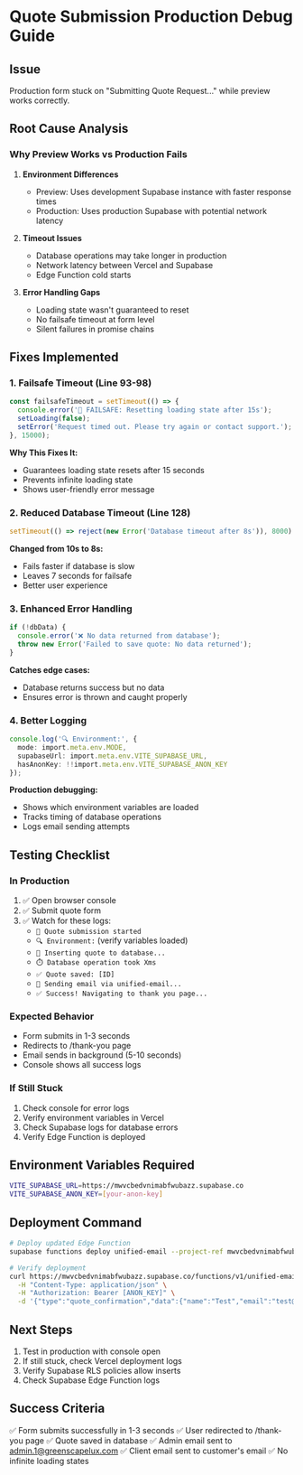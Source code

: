 # Quote Submission Production Debug Guide

## Issue
Production form stuck on "Submitting Quote Request..." while preview works correctly.

## Root Cause Analysis

### Why Preview Works vs Production Fails

1. **Environment Differences**
   - Preview: Uses development Supabase instance with faster response times
   - Production: Uses production Supabase with potential network latency

2. **Timeout Issues**
   - Database operations may take longer in production
   - Network latency between Vercel and Supabase
   - Edge Function cold starts

3. **Error Handling Gaps**
   - Loading state wasn't guaranteed to reset
   - No failsafe timeout at form level
   - Silent failures in promise chains

## Fixes Implemented

### 1. Failsafe Timeout (Line 93-98)
```typescript
const failsafeTimeout = setTimeout(() => {
  console.error('🚨 FAILSAFE: Resetting loading state after 15s');
  setLoading(false);
  setError('Request timed out. Please try again or contact support.');
}, 15000);
```

**Why This Fixes It:**
- Guarantees loading state resets after 15 seconds
- Prevents infinite loading state
- Shows user-friendly error message

### 2. Reduced Database Timeout (Line 128)
```typescript
setTimeout(() => reject(new Error('Database timeout after 8s')), 8000)
```

**Changed from 10s to 8s:**
- Fails faster if database is slow
- Leaves 7 seconds for failsafe
- Better user experience

### 3. Enhanced Error Handling
```typescript
if (!dbData) {
  console.error('❌ No data returned from database');
  throw new Error('Failed to save quote: No data returned');
}
```

**Catches edge cases:**
- Database returns success but no data
- Ensures error is thrown and caught properly

### 4. Better Logging
```typescript
console.log('🔍 Environment:', {
  mode: import.meta.env.MODE,
  supabaseUrl: import.meta.env.VITE_SUPABASE_URL,
  hasAnonKey: !!import.meta.env.VITE_SUPABASE_ANON_KEY
});
```

**Production debugging:**
- Shows which environment variables are loaded
- Tracks timing of database operations
- Logs email sending attempts

## Testing Checklist

### In Production
1. ✅ Open browser console
2. ✅ Submit quote form
3. ✅ Watch for these logs:
   - `🚀 Quote submission started`
   - `🔍 Environment:` (verify variables loaded)
   - `📝 Inserting quote to database...`
   - `⏱️ Database operation took Xms`
   - `✅ Quote saved: [ID]`
   - `📧 Sending email via unified-email...`
   - `✅ Success! Navigating to thank you page...`

### Expected Behavior
- Form submits in 1-3 seconds
- Redirects to /thank-you page
- Email sends in background (5-10 seconds)
- Console shows all success logs

### If Still Stuck
1. Check console for error logs
2. Verify environment variables in Vercel
3. Check Supabase logs for database errors
4. Verify Edge Function is deployed

## Environment Variables Required

```bash
VITE_SUPABASE_URL=https://mwvcbedvnimabfwubazz.supabase.co
VITE_SUPABASE_ANON_KEY=[your-anon-key]
```

## Deployment Command

```bash
# Deploy updated Edge Function
supabase functions deploy unified-email --project-ref mwvcbedvnimabfwubazz --no-verify-jwt

# Verify deployment
curl https://mwvcbedvnimabfwubazz.supabase.co/functions/v1/unified-email \
  -H "Content-Type: application/json" \
  -H "Authorization: Bearer [ANON_KEY]" \
  -d '{"type":"quote_confirmation","data":{"name":"Test","email":"test@test.com"}}'
```

## Next Steps

1. Test in production with console open
2. If still stuck, check Vercel deployment logs
3. Verify Supabase RLS policies allow inserts
4. Check Supabase Edge Function logs

## Success Criteria

✅ Form submits successfully in 1-3 seconds
✅ User redirected to /thank-you page
✅ Quote saved in database
✅ Admin email sent to admin.1@greenscapelux.com
✅ Client email sent to customer's email
✅ No infinite loading states
